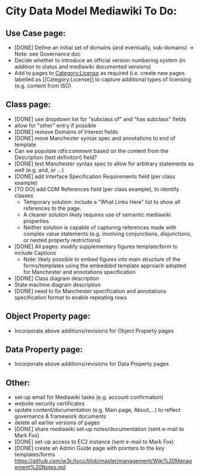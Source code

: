 # City Data Model Mediawiki To Do:

## Use Case page: 
* [DONE] Define an initial set of domains (and eventually, sub-domains)
-> Note: see Governance doc
* Decide whether to introduce an official version numbering system (in
addition to status and mediawiki documented versions)
* Add to pages to [Category:License](http://citydata.utoronto.ca/index.php/Category:License) as required (i.e. create new pages labelled as [[Category:License]] to capture additional types of licensing (e.g. content from ISO)

## Class page:
* [DONE] use dropdown list for "subclass of" and "has subclass" fields
* allow for "other" entry if possible
* [DONE] remove Domains of Interest fields
* [DONE] move Manchester syntax spec and annotations to end of template
* Can we populate rdfs:comment based on the content from the
Description (text definition) field?
* [DONE] test Manchester syntax spec to allow for arbitrary statements as
well (e.g. and, or ...)
* [DONE] add Interface Specification Requirements field (per class example)
* [TO DO] add CDM References field (per class example), to identify classes
	* Temporary solution: include a "What Links Here" list to show all references to the page.
	* A cleaner solution likely requires use of semantic mediawiki properties
	* Neither solution is capable of capturing references made with complex value statements (e.g. involving conjunctions, disjunctions, or nested property restrictions)
* [DONE] All pages: modify supplementary figures template/form to include Captions
	* Note: likely possible to embed figures into main structure of the forms/templates using the embedded template approach adopted for Manchester and annotations specification
* [DONE] Class diagram description
* State machine diagram description
* [DONE] need to fix Manchester specification and annotations specification format to enable repeating rows

## Object Property page:
* Incorporate above additions/revisions for Object Property pages

## Data Property page:
* Incorporate above additions/revisions for Data Property pages


## Other:
* set-up email for Mediawiki tasks (e.g. account confirmation)
* website security certificates
* update content/documentation (e.g. Main page, About,...) to reflect governance & framework documents
* delete all earlier versions of pages
* [DONE] share mediawiki set-up notes/documentation (sent e-mail to Mark Fox)
* [DONE] set-up access to EC2 instance (sent e-mail to Mark Fox)
* [DONE] create an Admin Guide page with pointers to the key templates/forms
	https://github.com/w3c/tocc/blob/master/management/Wiki%20Management%20Notes.md
